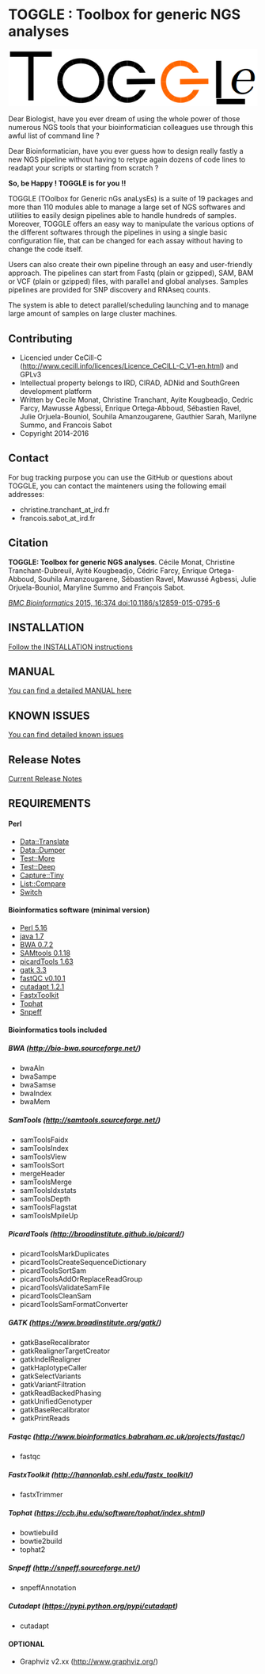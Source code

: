TOGGLE : Toolbox for generic NGS analyses
===========

![TOGGLE Logo](toggleLogo.png)

Dear Biologist, have you ever dream of using the whole power of those numerous NGS tools that your bioinformatician colleagues use through this awful list of command line ?

Dear Bioinformatician, have you ever guess how to design really fastly a new NGS pipeline without having to retype again dozens of code lines to readapt your scripts or starting from scratch ?

**So, be Happy ! TOGGLE is for you !!**

TOGGLE (TOolbox for Generic nGs anaLysEs) is a suite of 19 packages and more than 110 modules able to manage a large set of NGS softwares
and utilities to easily design pipelines able to handle hundreds of samples. Moreover, TOGGLE offers an easy way to manipulate the various
options of the different softwares through the pipelines in using a single basic configuration file, that can be changed for each assay without
having to change the code itself.

Users can also create their own pipeline through an easy and user-friendly approach. The pipelines can start from Fastq (plain or gzipped), SAM, BAM or VCF (plain or gzipped) files, with parallel and global analyses. Samples pipelines are provided for SNP discovery and RNAseq counts.

The system is able to detect parallel/scheduling launching and to manage large amount of samples on large cluster machines.


##  Contributing

* Licencied under CeCill-C (http://www.cecill.info/licences/Licence_CeCILL-C_V1-en.html) and GPLv3
* Intellectual property belongs to IRD, CIRAD, ADNid and SouthGreen development platform
* Written by Cecile Monat, Christine Tranchant, Ayite Kougbeadjo, Cedric Farcy, Mawusse Agbessi, Enrique Ortega-Abboud, Sébastien Ravel, Julie Orjuela-Bouniol, Souhila Amanzougarene, Gauthier Sarah, Marilyne Summo, and Francois Sabot
* Copyright 2014-2016

## Contact

For bug tracking purpose you can use the GitHub or questions about TOGGLE, you can contact the mainteners using the following email addresses:

* christine.tranchant_at_ird.fr
* francois.sabot_at_ird.fr

##  Citation
**TOGGLE: Toolbox for generic NGS analyses**. Cécile Monat, Christine Tranchant-Dubreuil, Ayité Kougbeadjo, Cédric Farcy, Enrique
Ortega-Abboud, Souhila Amanzougarene, Sébastien Ravel, Mawussé Agbessi, Julie Orjuela-Bouniol, Maryline Summo and François Sabot.

[*BMC Bioinformatics* 2015, 16:374  doi:10.1186/s12859-015-0795-6][paperLink]

##  INSTALLATION

[Follow the INSTALLATION instructions][installLink]

## MANUAL

[You can find a detailed MANUAL here][manualLink]

## KNOWN ISSUES

[You can find detailed known issues][knownIssues]

## Release Notes

[Current Release Notes][releaseLink]

## REQUIREMENTS

#### Perl


* [Data::Translate](http://search.cpan.org/~davieira/Data_Translate-0.3/Translate.pm)
* [Data::Dumper](http://search.cpan.org/~smueller/Data-Dumper-2.154/Dumper.pm)
* [Test::More](http://search.cpan.org/~exodist/Test-Simple-1.001014/lib/Test/More.pm)
* [Test::Deep](http://search.cpan.org/~rjbs/Test-Deep-0.119/lib/Test/Deep.pm)
* [Capture::Tiny](http://search.cpan.org/~dagolden/Capture-Tiny-0.30/lib/Capture/Tiny.pm)
* [List::Compare](http://search.cpan.org/~jkeenan/List-Compare-0.53/lib/List/Compare.pm)
* [Switch](https://metacpan.org/pod/Switch)


#### Bioinformatics software (minimal version)

* [Perl 5.16](https://www.perl.org/)
* [java 1.7](https://www.java.com/fr/)
* [BWA 0.7.2](http://bio-bwa.sourceforge.net/)
* [SAMtools 0.1.18](http://samtools.sourceforge.net/)
* [picardTools 1.63](http://broadinstitute.github.io/picard/)
* [gatk 3.3](https://www.broadinstitute.org/gatk/)
* [fastQC v0.10.1](http://www.bioinformatics.babraham.ac.uk/projects/fastqc/)
* [cutadapt 1.2.1](https://pypi.python.org/pypi/cutadapt)
* [FastxToolkit](http://hannonlab.cshl.edu/fastx_toolkit/)
* [Tophat](https://ccb.jhu.edu/software/tophat/index.shtml)
* [Snpeff](http://snpeff.sourceforge.net/)

#### Bioinformatics tools included

##### BWA (http://bio-bwa.sourceforge.net/)

- bwaAln
- bwaSampe
- bwaSamse
- bwaIndex
- bwaMem

##### SamTools (http://samtools.sourceforge.net/)

- samToolsFaidx
- samToolsIndex
- samToolsView
- samToolsSort
- mergeHeader
- samToolsMerge
- samToolsIdxstats
- samToolsDepth
- samToolsFlagstat
- samToolsMpileUp

##### PicardTools (http://broadinstitute.github.io/picard/)

- picardToolsMarkDuplicates
- picardToolsCreateSequenceDictionary
- picardToolsSortSam
- picardToolsAddOrReplaceReadGroup
- picardToolsValidateSamFile
- picardToolsCleanSam
- picardToolsSamFormatConverter


##### GATK (https://www.broadinstitute.org/gatk/)

- gatkBaseRecalibrator
- gatkRealignerTargetCreator
- gatkIndelRealigner
- gatkHaplotypeCaller
- gatkSelectVariants
- gatkVariantFiltration
- gatkReadBackedPhasing
- gatkUnifiedGenotyper
- gatkBaseRecalibrator
- gatkPrintReads

##### Fastqc (http://www.bioinformatics.babraham.ac.uk/projects/fastqc/)

- fastqc

##### FastxToolkit (http://hannonlab.cshl.edu/fastx_toolkit/)

- fastxTrimmer

##### Tophat (https://ccb.jhu.edu/software/tophat/index.shtml)

- bowtiebuild
- bowtie2build
- tophat2

##### Snpeff (http://snpeff.sourceforge.net/)

- snpeffAnnotation

##### Cutadapt (https://pypi.python.org/pypi/cutadapt)

- cutadapt

#### OPTIONAL
- Graphviz v2.xx (http://www.graphviz.org/)



[paperLink]:http://www.biomedcentral.com/1471-2105/16/374
[installLink]:https://github.com/SouthGreenPlatform/TOGGLE/blob/master/INSTALL.md
[manualLink]:https://github.com/SouthGreenPlatform/TOGGLE/blob/master/MANUAL.md
[knownIssues]:https://github.com/SouthGreenPlatform/TOGGLE-DEV/blob/master/KnownIssues.md
[releaseLink]:https://github.com/SouthGreenPlatform/TOGGLE/blob/master/ReleaseNotes.md
